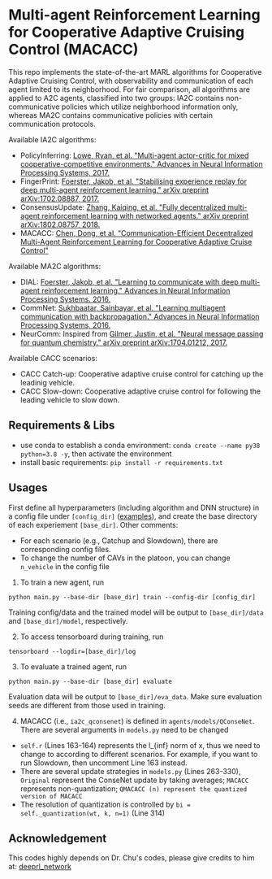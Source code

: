 # Multi-agent Reinforcement Learning for Cooperative Adaptive Cruising Control (MACACC)

This repo implements the state-of-the-art MARL algorithms for Cooperative Adaptive Cruising Control, with observability
and communication of each agent limited to its neighborhood. For fair comparison, all algorithms are applied to A2C
agents, classified into two groups: IA2C contains non-communicative policies which utilize neighborhood information
only, whereas MA2C contains communicative policies with certain communication protocols.

Available IA2C algorithms:

* PolicyInferring: [Lowe, Ryan, et al. "Multi-agent actor-critic for mixed cooperative-competitive environments." Advances in Neural Information Processing Systems, 2017.](https://papers.nips.cc/paper/7217-multi-agent-actor-critic-for-mixed-cooperative-competitive-environments.pdf)
* FingerPrint: [Foerster, Jakob, et al. "Stabilising experience replay for deep multi-agent reinforcement learning." arXiv preprint arXiv:1702.08887, 2017.](https://arxiv.org/pdf/1702.08887.pdf)
* ConsensusUpdate: [Zhang, Kaiqing, et al. "Fully decentralized multi-agent reinforcement learning with networked agents." arXiv preprint arXiv:1802.08757, 2018.](https://arxiv.org/pdf/1802.08757.pdf)
* MACACC: [Chen, Dong, et al. "Communication-Efficient Decentralized Multi-Agent Reinforcement Learning for Cooperative Adaptive Cruise Control"](tbd)

Available MA2C algorithms:

* DIAL: [Foerster, Jakob, et al. "Learning to communicate with deep multi-agent reinforcement learning." Advances in Neural Information Processing Systems. 2016.](http://papers.nips.cc/paper/6042-learning-to-communicate-with-deep-multi-agent-reinforcement-learning.pdf)
* CommNet: [Sukhbaatar, Sainbayar, et al. "Learning multiagent communication with backpropagation." Advances in Neural Information Processing Systems, 2016.](https://arxiv.org/pdf/1605.07736.pdf)
* NeurComm: Inspired
  from [Gilmer, Justin, et al. "Neural message passing for quantum chemistry." arXiv preprint arXiv:1704.01212, 2017.](https://arxiv.org/pdf/1704.01212.pdf)

Available CACC scenarios:

* CACC Catch-up: Cooperative adaptive cruise control for catching up the leadinig vehicle.
* CACC Slow-down: Cooperative adaptive cruise control for following the leading vehicle to slow down.

## Requirements & Libs

* use conda to establish a conda environment: `conda create --name py38 python=3.8 -y`, then activate the environment
* install basic requirements: `pip install -r requirements.txt`

## Usages

First define all hyperparameters (including algorithm and DNN structure) in a config file
under `[config_dir]` ([examples](./config)), and create the base directory of each experiement `[base_dir]`. Other
comments:

- For each scenario (e.g., Catchup and Slowdown), there are corresponding config files.
- To change the number of CAVs in the platoon, you can change `n_vehicle` in the config file


1. To train a new agent, run

~~~
python main.py --base-dir [base_dir] train --config-dir [config_dir]
~~~

Training config/data and the trained model will be output to `[base_dir]/data` and `[base_dir]/model`, respectively.

2. To access tensorboard during training, run

~~~
tensorboard --logdir=[base_dir]/log
~~~

3. To evaluate a trained agent, run

~~~
python main.py --base-dir [base_dir] evaluate
~~~

Evaluation data will be output to `[base_dir]/eva_data`. Make sure evaluation seeds are different from those used in
training.

4. MACACC (i.e., `ia2c_qconsenet`) is defined in `agents/models/QConseNet`. There are several arguments in `models.py` need to be changed
- `self.r` (Lines 163-164) represents the l_{inf} norm of x, thus we need to change to according to different scenarios. For example, if you want to run Slowdown, then uncomment Line 163 instead.
- There are several update strategies in `models.py` (Lines 263-330), `Original` represent the ConseNet update by taking averages; `MACACC` represents non-quantization; `QMACACC (n) represent the quantized version of MACACC`
- The resolution of quantization is controlled by `bi = self._quantization(wt, k, n=1)` (Line 314)

## Acknowledgement

This codes highly depends on Dr. Chu's codes, please give credits to him at: [deeprl_network
](https://github.com/cts198859/deeprl_network)


